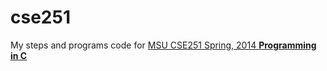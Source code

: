 # cse251
My steps and programs code for [MSU CSE251 Spring, 2014 **Programming in C**](https://www.cse.msu.edu/~cse251/index.html)
